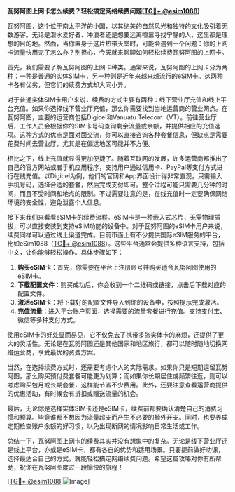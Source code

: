 **瓦努阿图上网卡怎么续费？轻松搞定网络续费问题[[TG💪+ @esim1088](https://t.me/s/esim1088)]**

瓦努阿图，这个位于南太平洋的小国，以其绝美的自然风光和独特的文化吸引着无数游客。无论是潜水爱好者、冲浪者还是想要远离喧嚣寻找宁静的人，这里都是理想的目的地。然而，当你置身于这片热带天堂时，可能会遇到一个问题：你的上网卡流量快用完了怎么办？别担心，今天就来聊聊如何轻松续费瓦努阿图的上网卡。

首先，我们需要了解瓦努阿图的上网卡种类。通常来说，瓦努阿图的上网卡分为两种：一种是普通的实体SIM卡，另一种则是近年来越来越流行的eSIM卡。这两种卡各有优劣，但它们的续费方式却大同小异。

对于普通实体SIM卡用户来说，续费的方式主要有两种：线下营业厅充值和线上平台充值。如果你选择线下营业厅充值，那么你需要找到当地运营商的营业网点。在瓦努阿图，主要的运营商包括Digicel和Vanuatu Telecom（VT）。前往营业厅后，工作人员会根据你的SIM卡号码查询剩余流量或余额，并提供相应的充值选项。这种方式的优点是面对面交流，你可以直接咨询各种套餐信息，但缺点是需要花费时间去营业厅，尤其是在偏远地区可能并不方便。

相比之下，线上充值就显得更加便捷了。随着互联网的发展，许多运营商都推出了自己的官方网站或者手机应用程序，支持用户通过信用卡、PayPal等支付方式进行在线充值。以Digicel为例，他们的官网和App界面设计得非常直观，只需输入手机号码，选择合适的套餐，然后完成支付即可。整个过程可能只需要几分钟的时间，而且不受时间和地点的限制。不过需要注意的是，在线充值时一定要确保网络环境的安全性，避免泄露个人信息。

接下来我们来看看eSIM卡的续费流程。eSIM卡是一种嵌入式芯片，无需物理插拔，可以直接安装到支持eSIM功能的设备中。对于瓦努阿图的eSIM卡用户来说，续费同样可以通过线上渠道完成。目前市面上有不少提供国际eSIM服务的平台，比如eSim1088（[TG💪+ @esim1088](https://t.me/s/esim1088)）。这些平台通常会提供多种语言支持，包括中文，让你能够轻松操作。具体步骤如下：

1. **购买eSIM卡**：首先，你需要在平台上注册账号并购买适合瓦努阿图使用的eSIM卡。
2. **下载配置文件**：购买成功后，你会收到一个二维码或链接，点击后下载对应的配置文件。
3. **激活eSIM卡**：将下载好的配置文件导入到你的设备中，按照提示完成激活。
4. **充值流量**：进入平台账户页面，选择需要的流量套餐进行充值。支持支付宝、微信等多种支付方式。

使用eSIM卡的好处显而易见，它不仅免去了携带多张实体卡的麻烦，还提供了更大的灵活性。无论是在瓦努阿图还是其他国家和地区旅行，都可以随时随地切换网络运营商，享受最优的资费方案。

当然，在选择续费方式时，还需要考虑个人的实际需求。如果你只是短期逗留瓦努阿图，那么购买预付费套餐可能更为划算；而如果你长期居住或频繁往返，则可以考虑购买包月或长期套餐，这样能节省不少费用。此外，还要注意查看运营商提供的优惠活动，有时候会有折扣或赠送流量的机会。

最后，无论你是选择实体SIM卡还是eSIM卡，续费前都要确认清楚自己的消费习惯和预算。毕竟谁都不想因为流量超支而产生不必要的额外开支。同时，也要养成定期检查账户余额的好习惯，以免出现断网的情况影响日常生活或工作。

总结一下，瓦努阿图上网卡的续费其实并没有想象中的复杂。无论是线下营业厅还是线上平台，亦或是eSIM卡，都有各自的优势和适用场景。只要提前做好功课，选择最适合自己的方式，就能轻松搞定网络续费问题。希望这篇攻略对你有所帮助，祝你在瓦努阿图度过一段愉快的旅程！

[[TG💪+ @esim1088](https://t.me/s/esim1088) ![Image](https://i.postimg.cc/4NQfJmqS/Snipaste-2025-05-13-00-14-12.png)]